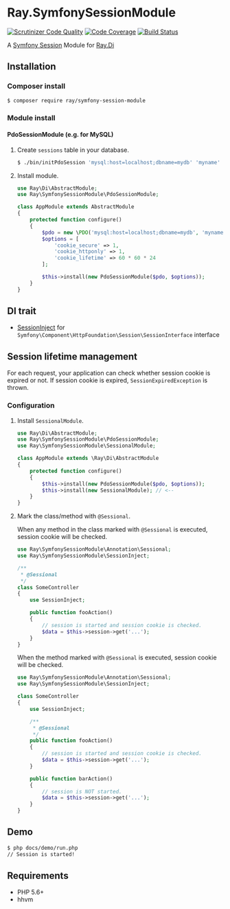 # Ray.SymfonySessionModule

[![Scrutinizer Code Quality](https://scrutinizer-ci.com/g/kawanamiyuu/Ray.SymfonySessionModule/badges/quality-score.png?b=1.x)](https://scrutinizer-ci.com/g/kawanamiyuu/Ray.SymfonySessionModule/?branch=1.x)
[![Code Coverage](https://scrutinizer-ci.com/g/kawanamiyuu/Ray.SymfonySessionModule/badges/coverage.png?b=1.x)](https://scrutinizer-ci.com/g/kawanamiyuu/Ray.SymfonySessionModule/?branch=1.x)
[![Build Status](https://travis-ci.org/kawanamiyuu/Ray.SymfonySessionModule.svg?branch=1.x)](https://travis-ci.org/kawanamiyuu/Ray.SymfonySessionModule)

A [Symfony Session](https://github.com/symfony/http-foundation/tree/master/Session) Module for [Ray.Di](https://github.com/ray-di/Ray.Di)

## Installation

### Composer install

```bash
$ composer require ray/symfony-session-module
```

### Module install

#### PdoSessionModule (e.g. for MySQL)

1. Create `sessions` table in your database.

    ```bash
    $ ./bin/initPdoSession 'mysql:host=localhost;dbname=mydb' 'myname' 'mypass'
    ```

2. Install module.

    ```php
    use Ray\Di\AbstractModule;
    use Ray\SymfonySessionModule\PdoSessionModule;

    class AppModule extends AbstractModule
    {
        protected function configure()
        {
            $pdo = new \PDO('mysql:host=localhost;dbname=mydb', 'myname', 'mypass');
            $options = [
                'cookie_secure' => 1,
                'cookie_httponly' => 1,
                'cookie_lifetime' => 60 * 60 * 24
            ];

            $this->install(new PdoSessionModule($pdo, $options));
        }
    }
    ```

## DI trait

* [SessionInject](https://github.com/kawanamiyuu/Ray.SymfonySessionModule/blob/1.x/src/SessionInject.php) for `Symfony\Component\HttpFoundation\Session\SessionInterface` interface

## Session lifetime management

For each request, your application can check whether session cookie is expired or not. If session cookie is expired, `SessionExpiredException` is thrown.

### Configuration

1. Install `SessionalModule`.

    ```php
    use Ray\Di\AbstractModule;
    use Ray\SymfonySessionModule\PdoSessionModule;
    use Ray\SymfonySessionModule\SessionalModule;

    class AppModule extends \Ray\Di\AbstractModule
    {
        protected function configure()
        {
            $this->install(new PdoSessionModule($pdo, $options));
            $this->install(new SessionalModule); // <--
        }
    }
    ```

2. Mark the class/method with `@Sessional`.

    When any method in the class marked with `@Sessional` is executed, session cookie will be checked.

    ```php
    use Ray\SymfonySessionModule\Annotation\Sessional;
    use Ray\SymfonySessionModule\SessionInject;

    /**
     * @Sessional
     */
    class SomeController
    {
        use SessionInject;

        public function fooAction()
        {
            // session is started and session cookie is checked.
            $data = $this->session->get('...');
        }
    }
    ```

    When the method marked with `@Sessional` is executed, session cookie will be checked.

    ```php
    use Ray\SymfonySessionModule\Annotation\Sessional;
    use Ray\SymfonySessionModule\SessionInject;

    class SomeController
    {
        use SessionInject;

        /**
         * @Sessional
         */
        public function fooAction()
        {
            // session is started and session cookie is checked.
            $data = $this->session->get('...');
        }

        public function barAction()
        {
            // session is NOT started.
            $data = $this->session->get('...');
        }
    }
    ```

## Demo

```bash
$ php docs/demo/run.php
// Session is started!
```

## Requirements

* PHP 5.6+
* hhvm

